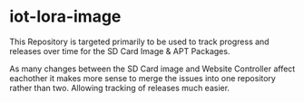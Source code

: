 # iot-lora-image
This Repository is targeted primarily to be used to track progress and releases over time for the SD Card Image & APT Packages.

As many changes between the SD Card image and Website Controller affect eachother it makes more sense to merge the issues into one repository rather than two. Allowing tracking of releases much easier.
